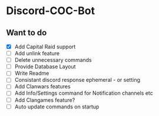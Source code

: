 # Discord-COC-Bot
 
## Want to do
- [x] Add Capital Raid support
- [ ] Add unlink feature
- [ ] Delete unnecessary commands
- [ ] Provide Database Layout
- [ ] Write Readme
- [ ] Consistant discord response ephemeral - or setting
- [ ] Add Clanwars features
- [ ] Add Info/Settings command for Notification channels etc
- [ ] Add Clangames feature?
- [ ] Auto update commands on startup